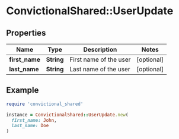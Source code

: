 # ConvictionalShared::UserUpdate

## Properties

| Name | Type | Description | Notes |
| ---- | ---- | ----------- | ----- |
| **first_name** | **String** | First name of the user | [optional] |
| **last_name** | **String** | Last name of the user | [optional] |

## Example

```ruby
require 'convictional_shared'

instance = ConvictionalShared::UserUpdate.new(
  first_name: John,
  last_name: Doe
)
```

